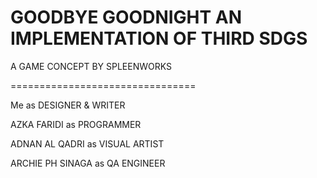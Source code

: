 GOODBYE GOODNIGHT
AN IMPLEMENTATION OF THIRD SDGS
================================

A GAME CONCEPT BY SPLEENWORKS

================================

Me as DESIGNER & WRITER

AZKA FARIDI as PROGRAMMER

ADNAN AL QADRI as VISUAL ARTIST

ARCHIE PH SINAGA as QA ENGINEER
